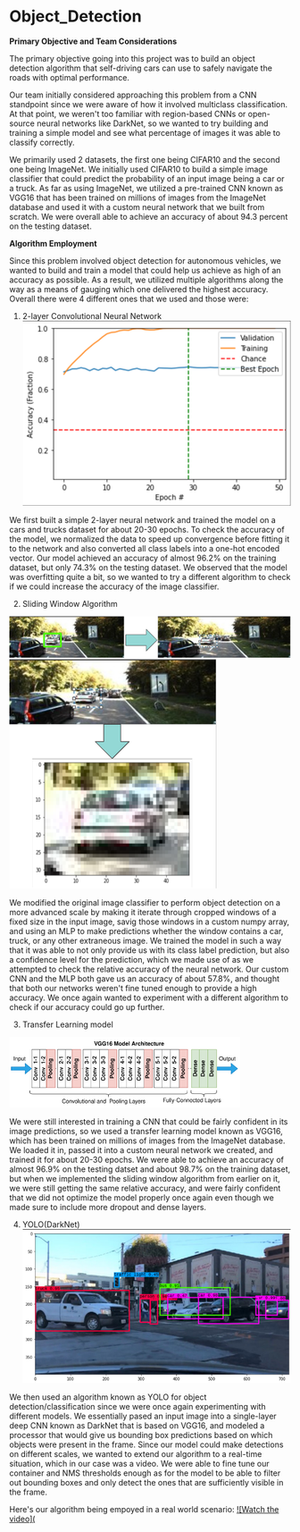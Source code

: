 # Object_Detection

**Primary Objective and Team Considerations**

The primary objective going into this project was to build an object detection algorithm that self-driving cars can use to safely navigate the roads with optimal performance.

Our team initially considered approaching this problem from a CNN standpoint since we were aware of how it involved multiclass classification. At that point, we weren't too familiar with region-based CNNs or open-source neural networks like DarkNet, so we wanted to try building and training a simple model and see what percentage of images it was able to classify correctly.

We primarily used 2 datasets, the first one being CIFAR10 and the second one being ImageNet. We initially used CIFAR10 to build a simple image classifier that could predict the probability of an input image being a car or a truck. As far as using ImageNet, we utilized a pre-trained CNN known as VGG16 that has been trained on millions of images from the ImageNet database and used it with a custom neural network that we built from scratch. We were overall able to achieve an accuracy of about 94.3 percent on the testing dataset.

**Algorithm Employment**

Since this problem involved object detection for autonomous vehicles, we wanted to build and train a model that could help us achieve as high of an accuracy as possible. As a result, we utilized multiple algorithms along the way as a means of gauging which one delivered the highest accuracy. Overall there were 4 different ones that we used and those were:

1. 2-layer Convolutional Neural Network
![](2-Layer%20CNN.png)

We first built a simple 2-layer neural network and trained the model on a cars and trucks dataset for about 20-30 epochs. To check the accuracy of the model, we normalized the data to speed up convergence before fitting it to the network and also converted all class labels into a one-hot encoded vector. Our model achieved an accuracy of almost 96.2% on the training dataset, but only 74.3% on the testing dataset. We observed that the model was overfitting quite a bit, so we wanted to try a different algorithm to check if we could increase the accuracy of the image classifier.

2. Sliding Window Algorithm

![](Sliding%20Window%20P1.png)
![](Sliding%20Window%20P2.png)

We modified the original image classifier to perform object detection on a more advanced scale by making it iterate through cropped windows of a fixed size in the input image, savig those windows in a custom numpy array, and using an MLP to make predictions whether the window contains a car, truck, or any other extraneous image. We trained the model in such a way that it was able to not only provide us with its class label prediction, but also a confidence level for the prediction, which we made use of as we attempted to check the relative accuracy of the neural network. Our custom CNN and the MLP both gave us an accuracy of about 57.8%, and thought that both our networks weren't fine tuned enough to provide a high accuracy. We once again wanted to experiment with a different algorithm to check if our accuracy could go up further.

3. Transfer Learning model


![](Transfer%20Learning.png)

We were still interested in training a CNN that could be fairly confident in its image predictions, so we used a transfer learning model known as VGG16, which has been trained on millions of images from the ImageNet database. We loaded it in, passed it into a custom neural network we created, and trained it for about 20-30 epochs. We were able to achieve an accuracy of almost 96.9% on the testing datset and about 98.7% on the training dataset, but when we implemented the sliding window algorithm from earlier on it, we were still getting the same relative accuracy, and were fairly confident that we did not optimize the model properly once again even though we made sure to include more dropout and dense layers.

4. YOLO(DarkNet)
![](YOLO.png)

We then used an algorithm known as YOLO for object detection/classification since we were once again experimenting with different models. We essentially pased an input image into a single-layer deep CNN known as DarkNet that is based on VGG16, and modeled a processor that would give us bounding box predictions based on which objects were present in the frame. Since our model could make detections on different scales, we wanted to extend our algorithm to a real-time situation, which in our case was a video. We were able to fine tune our container and NMS thresholds enough as for the model to be able to filter out bounding boxes and only detect the ones that are sufficiently visible in the frame.

Here's our algorithm being empoyed in a real world scenario:
[![Watch the video](]([https://youtu.be/vt5fpE0bzSY](https://user-images.githubusercontent.com/64874986/174875014-d4f53199-04fd-455c-9b09-9eab42a43fc4.mp4))



